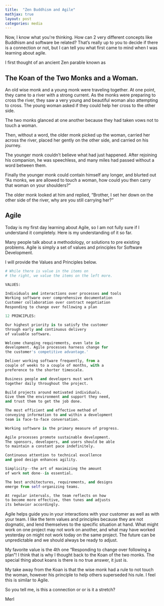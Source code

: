 ```yaml
---
title:  "Zen Buddhism and Agile"
mathjax: true
layout: post
categories: media
---
```


Now, I know what you're thinking. How can 2 very different concepts like Buddhism and software be related? That’s really up to you to decide if there is a connection or not, but I can tell you what first came to mind when I was learning about agile.

I first thought of an ancient Zen parable known as

##  The Koan of the Two Monks and a Woman.


An old wise monk and a young monk were traveling together. At one point, they came to a river with a strong current. As the monks were preparing to cross the river, they saw a very young and beautiful woman also attempting to cross. The young woman asked if they could help her cross to the other side.

The two monks glanced at one another because they had taken vows not to touch a woman.

Then, without a word, the older monk picked up the woman, carried her across the river, placed her gently on the other side, and carried on his journey.

The younger monk couldn’t believe what had just happened. After rejoining his companion, he was speechless, and many miles had passed without a word between them.

Finally the younger monk could contain himself any longer, and blurted out “As monks, we are allowed to touch a woman, how could you then carry that woman on your shoulders?”

The older monk looked at him and replied, “Brother, I set her down on the other side of the river, why are you still carrying her?”


## Agile

Today is my first day learning about Agile, so I am not fully sure if I understand it completely. Here is my understanding of it so far.

Many people talk about a methodology, or solutions to pre existing problems. Agile is simply a set of values and principles for Software Development.

I will provide the Values and Principles below.



```python
# While there is value in the items on
# the right, we value the items on the left more.

VALUES:

Individuals and interactions over processes and tools
Working software over comprehensive documentation
Customer collaboration over contract negotiation
Responding to change over following a plan

12 PRINCIPLES:

Our highest priority is to satisfy the customer
through early and continuous delivery
of valuable software.

Welcome changing requirements, even late in
development. Agile processes harness change for
the customer's competitive advantage.'

Deliver working software frequently, from a
couple of weeks to a couple of months, with a
preference to the shorter timescale.

Business people and developers must work
together daily throughout the project.

Build projects around motivated individuals.
Give them the environment and support they need,
and trust them to get the job done.

The most efficient and effective method of
conveying information to and within a development
team is face-to-face conversation.

Working software is the primary measure of progress.

Agile processes promote sustainable development.
The sponsors, developers, and users should be able
to maintain a constant pace indefinitely.

Continuous attention to technical excellence
and good design enhances agility.

Simplicity--the art of maximizing the amount
of work not done--is essential.

The best architectures, requirements, and designs
emerge from self-organizing teams.

At regular intervals, the team reflects on how
to become more effective, then tunes and adjusts
its behavior accordingly.

```

Agile helps guide you in your interactions with your customer as well as with your team. I like the term values and principles because they are not dogmatic, and lend themselves to the specific situation at hand. What might work on one project may not work on another, and what may have worked yesterday on might not work today on the same project. The future can be unpredictable and we should always be ready to adjust.

My favorite value is the 4th one “Responding to change over following a plan”! I think that is why I thought back to the Koan of the two monks. The special thing about koans is there is no true answer, it just is.

My take away from the Koan is that the wise monk had a rule to not touch the woman, however his principle to help others superseded his rule. I feel this is similar to Agile.

So you tell me, is this a connection or or is it a stretch?

Merl

